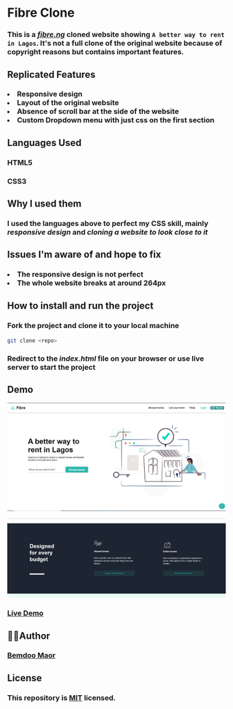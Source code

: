 # Fibre Clone

### This is a _[fibre.ng](https://fibre.ng)_ cloned website showing `A better way to rent in Lagos`. It's not a full clone of the original website because of copyright reasons but contains important features.

## Replicated Features

<h3>
  <li>Responsive design</li>
  <li>Layout of the original website</li>
  <li>Absence of scroll bar at the side of the website</li>
  <li>Custom Dropdown menu with just css on the first section</li>
</h3>

## Languages Used

### HTML5

### CSS3

## Why I used them

### I used the languages above to perfect my **CSS** skill, mainly _responsive design_ and _cloning a website to look close to it_

## Issues I'm aware of and hope to fix

<h3>
  <li>The responsive design is not perfect</li>
  <li>The whole website breaks at around 264px</li>
</h3>

## How to install and run the project

### Fork the project and clone it to your local machine

```bash
git clone <repo>
```

### Redirect to the _index.html_ file on your browser or use live server to start the project

## Demo

![First Section](Img/sec1.png)

![Designed For Every Budget Section](Img/DesignedForEveryBudgetSec.png)

### **[Live Demo](https://bemdoom-fibre-clone.vercel.app)**

## 👨‍💻Author

### **[Bemdoo Maor](https://github.com/MaorBemdoo)**

## License

### This repository is **[MIT](LICENSE)** licensed.
